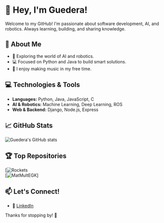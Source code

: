 # 👋 Hey, I'm Guedera!  

Welcome to my GitHub! I'm passionate about software development, AI, and robotics. Always learning, building, and sharing knowledge.  

## 🚀 About Me  

- 🤖 Exploring the world of AI and robotics.  
- 💻 Focused on Python and Java to build smart solutions.  
- 🎵 I enjoy making music in my free time.   

## 💻 Technologies & Tools  

- **Languages:** Python, Java, JavaScript, C
- **AI & Robotics:** Machine Learning, Deep Learning, ROS  
- **Web & Backend:** Django, Node.js, Express

## 📈 GitHub Stats  

![Guedera's GitHub stats](https://github-readme-stats.vercel.app/api?username=guedera&show_icons=true&theme=radical)  

## 🏆 Top Repositories  

[![Rockets](https://github.com/guedera/Rockets)  
[![MatMultEGK](https://github.com/guedera/matmultegk)]  

## 📫 Let's Connect!  

- 💼 [LinkedIn](https://www.linkedin.com/in/guilherme-guedes-026395198/)  

Thanks for stopping by! 🚀  
